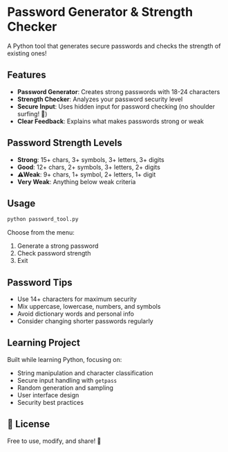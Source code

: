 # Password Generator & Strength Checker

A Python tool that generates secure passwords and checks the strength of existing ones! 

## Features

- **Password Generator**: Creates strong passwords with 18-24 characters
- **Strength Checker**: Analyzes your password security level
- **Secure Input**: Uses hidden input for password checking (no shoulder surfing! 👀)
- **Clear Feedback**: Explains what makes passwords strong or weak

## Password Strength Levels

- **Strong**: 15+ chars, 3+ symbols, 3+ letters, 3+ digits
- **Good**: 12+ chars, 2+ symbols, 3+ letters, 2+ digits  
- **⚠Weak**: 9+ chars, 1+ symbol, 2+ letters, 1+ digit
- **Very Weak**: Anything below weak criteria

## Usage

```bash
python password_tool.py
```

Choose from the menu:
1. Generate a strong password 
2. Check password strength 
3. Exit 

## Password Tips

- Use 14+ characters for maximum security
- Mix uppercase, lowercase, numbers, and symbols
- Avoid dictionary words and personal info
- Consider changing shorter passwords regularly

## Learning Project

Built while learning Python, focusing on:
- String manipulation and character classification
- Secure input handling with `getpass`
- Random generation and sampling
- User interface design
- Security best practices

## 📄 License

Free to use, modify, and share! 🎉
